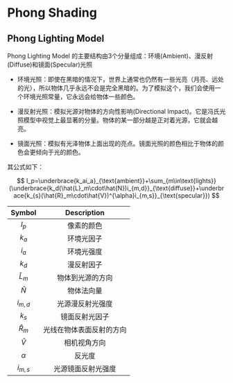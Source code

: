 # Phong Shading

## Phong Lighting Model

Phong Lighting Model 的主要结构由3个分量组成：环境(Ambient)、漫反射(Diffuse)和镜面(Specular)光照

- 环境光照：即使在黑暗的情况下，世界上通常也仍然有一些光亮（月亮、远处的光），所以物体几乎永远不会是完全黑暗的。为了模拟这个，我们会使用一个环境光照常量，它永远会给物体一些颜色。

- 漫反射光照：模拟光源对物体的方向性影响(Directional Impact)。它是冯氏光照模型中视觉上最显著的分量。物体的某一部分越是正对着光源，它就会越亮。

- 镜面光照：模拟有光泽物体上面出现的亮点。镜面光照的颜色相比于物体的颜色会更倾向于光的颜色。

其公式如下：

$$
I_p=\underbrace{k_ai_a}_{\text{ambient}}+\sum_{m\in\text{lights}}(\underbrace{k_d(\hat{L}_m\cdot\hat{N})i_{m,d}}_{\text{diffuse}}+\underbrace{k_{s}(\hat{R}_m\cdot\hat{V})^{\alpha}i_{m,s}}_{\text{specular}})
$$

|   Symbol    |       Description        |
| :---------: | :----------------------: |
|    $I_p$    |        像素的颜色        |
|    $k_a$    |        环境光因子        |
|    $i_a$    |        环境光强度        |
|    $k_d$    |        漫反射因子        |
| $\hat{L}_m$ |     物体到光源的方向     |
|  $\hat{N}$  |        物体法向量        |
|  $i_{m,d}$  |     光源漫反射光强度     |
|    $k_s$    |      镜面反射光因子      |
| $\hat{R}_m$ | 光线在物体表面反射的方向 |
|  $\hat{V}$  |       相机视角方向       |
|  $\alpha$   |          反光度          |
|  $i_{m,s}$  |    光源镜面反射光强度    |

